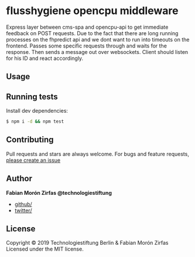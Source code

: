 # flusshygiene opencpu middleware

Express layer between cms-spa and opencpu-api to get immediate feedback on POST requests. Due to the fact that there are long running processes on the fhpredict api and we dont want to run into timeouts on the frontend.
Passes some specific requests through and waits for the response. Then sends a message out over websockets. Client should listen for his ID and react accordingly.

## Usage

## Running tests

Install dev dependencies:

```sh
$ npm i -d && npm test
```

## Contributing

Pull requests and stars are always welcome. For bugs and feature requests, [please create an issue](https://github.com/fabianmoronzirfas/flusshygiene-redis-pubsub/issues)

## Author

**Fabian Morón Zirfas @technologiestiftung**

* [github/](https://github.com/fabianmoronzirfas)
* [twitter/](http://twitter.com/fmoronzirfas)

## License

Copyright © 2019 Technologiestiftung Berlin & Fabian Morón Zirfas
Licensed under the MIT license.

